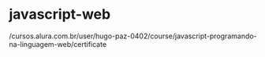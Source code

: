 # javascript-web
/cursos.alura.com.br/user/hugo-paz-0402/course/javascript-programando-na-linguagem-web/certificate
